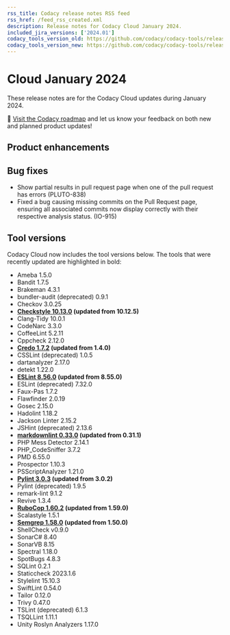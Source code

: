 ```yaml
---
rss_title: Codacy release notes RSS feed
rss_href: /feed_rss_created.xml
description: Release notes for Codacy Cloud January 2024.
included_jira_versions: ['2024.01']
codacy_tools_version_old: https://github.com/codacy/codacy-tools/releases/tag/7.10.158
codacy_tools_version_new: https://github.com/codacy/codacy-tools/releases/tag/7.10.193
---
```


# Cloud January 2024

These release notes are for the Codacy Cloud updates during January 2024.

📢 [Visit the Codacy roadmap](https://roadmap.codacy.com) and <span class="skip-vale">let us know</span> your feedback on both new and planned product updates!

<!--TODO Check these issues manually

Jira issues without release notes

Epics:
-   https://codacy.atlassian.net/browse/TAROT-2444
-   https://codacy.atlassian.net/browse/TAROT-2408
Bugs and other issues:
-   https://codacy.atlassian.net/browse/TAROT-2517

Jira issues with disabled release notes

Bugs and other issues:
-   https://codacy.atlassian.net/browse/TCE-788
-   https://codacy.atlassian.net/browse/TCE-784
-   https://codacy.atlassian.net/browse/TCE-747
-   https://codacy.atlassian.net/browse/TCE-737
-   https://codacy.atlassian.net/browse/TCE-736
-   https://codacy.atlassian.net/browse/TCE-732
-   https://codacy.atlassian.net/browse/TCE-726
-   https://codacy.atlassian.net/browse/TCE-723
-   https://codacy.atlassian.net/browse/TCE-722
-   https://codacy.atlassian.net/browse/TCE-720
-   https://codacy.atlassian.net/browse/TCE-707
-   https://codacy.atlassian.net/browse/TCE-698
-   https://codacy.atlassian.net/browse/TCE-91
-   https://codacy.atlassian.net/browse/TCE-85
-   https://codacy.atlassian.net/browse/TCE-65
-   https://codacy.atlassian.net/browse/PLUTO-854
-   https://codacy.atlassian.net/browse/PLUTO-844
-   https://codacy.atlassian.net/browse/PLUTO-843
-   https://codacy.atlassian.net/browse/PLUTO-842
-   https://codacy.atlassian.net/browse/PLUTO-841
-   https://codacy.atlassian.net/browse/PLUTO-840
-->

## Product enhancements

## Bug fixes

-   Show partial results in pull request page when one of the pull request has errors (PLUTO-838)
-   Fixed a bug causing missing commits on the Pull Request page, ensuring all associated commits now display correctly with their respective analysis status. (IO-915)

## Tool versions

Codacy Cloud now includes the tool versions below. The tools that were recently updated are highlighted in bold:

-   Ameba 1.5.0
-   Bandit 1.7.5
-   Brakeman 4.3.1
-   bundler-audit (deprecated) 0.9.1
-   Checkov 3.0.25
-   **[Checkstyle 10.13.0](https://checkstyle.sourceforge.io/releasenotes.html#Release_10.13.0) (updated from 10.12.5)**
-   Clang-Tidy 10.0.1
-   CodeNarc 3.3.0
-   CoffeeLint 5.2.11
-   Cppcheck 2.12.0
-   **[Credo 1.7.2](https://github.com/rrrene/credo/releases/tag/v1.7.2) (updated from 1.4.0)**
-   CSSLint (deprecated) 1.0.5
-   dartanalyzer 2.17.0
-   detekt 1.22.0
-   **[ESLint 8.56.0](https://github.com/eslint/eslint/releases/tag/v8.56.0) (updated from 8.55.0)**
-   ESLint (deprecated) 7.32.0
-   Faux-Pas 1.7.2
-   Flawfinder 2.0.19
-   Gosec 2.15.0
-   Hadolint 1.18.2
-   Jackson Linter 2.15.2
-   JSHint (deprecated) 2.13.6
-   **[markdownlint 0.33.0](https://github.com/DavidAnson/markdownlint/releases/tag/v0.33.0) (updated from 0.31.1)**
-   PHP Mess Detector 2.14.1
-   PHP_CodeSniffer 3.7.2
-   PMD 6.55.0
-   Prospector 1.10.3
-   PSScriptAnalyzer 1.21.0
-   **[Pylint 3.0.3](https://github.com/pylint-dev/pylint/releases/tag/v3.0.3) (updated from 3.0.2)**
-   Pylint (deprecated) 1.9.5
-   remark-lint 9.1.2
-   Revive 1.3.4
-   **[RuboCop 1.60.2](https://github.com/rubocop/rubocop/releases/tag/v1.60.2) (updated from 1.59.0)**
-   Scalastyle 1.5.1
-   **[Semgrep 1.58.0](https://github.com/semgrep/semgrep/releases/tag/v1.58.0) (updated from 1.50.0)**
-   ShellCheck v0.9.0
-   SonarC# 8.40
-   SonarVB 8.15
-   Spectral 1.18.0
-   SpotBugs 4.8.3
-   SQLint 0.2.1
-   Staticcheck 2023.1.6
-   Stylelint 15.10.3
-   SwiftLint 0.54.0
-   Tailor 0.12.0
-   Trivy 0.47.0
-   TSLint (deprecated) 6.1.3
-   TSQLLint 1.11.1
-   Unity Roslyn Analyzers 1.17.0
